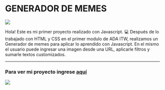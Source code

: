 # GENERADOR DE MEMES

<img src="./img/Asset 6.png">  
  

Hola! Este es mi primer proyecto realizado con Javascript. 💻
Después de lo trabajado con HTML y CSS en el primer modulo de ADA ITW, realizamos un Generador de memes para aplicar lo aprendido con Javascript.
En el mismo el usuario puede ingresar una imagen desde una URL, aplicarle filtros y sumarle textos customizados.
___

### Para ver mi proyecto ingrese [aquí](https://barbarakrzisnik.github.io/Modulo2-Generador-de-memes/)  

  
<img src="./img/Asset 5.png">